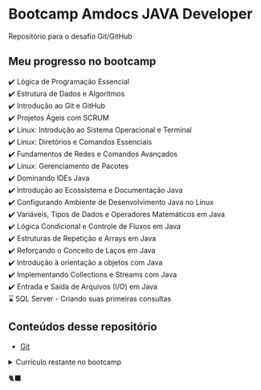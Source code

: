 # Bootcamp Amdocs JAVA Developer
Repositório para o desafio Git/GitHub

## Meu progresso no bootcamp
:heavy_check_mark: Lógica de Programação Essencial  
:heavy_check_mark: Estrutura de Dados e Algoritmos  
:heavy_check_mark: Introdução ao Git e GitHub  
:heavy_check_mark: Projetos Ágeis com SCRUM  
:heavy_check_mark: Linux: Introdução ao Sistema Operacional e Terminal  
:heavy_check_mark: Linux: Diretórios e Comandos Essenciais  
:heavy_check_mark: Fundamentos de Redes e Comandos Avançados  
:heavy_check_mark: Linux: Gerenciamento de Pacotes  
:heavy_check_mark: Dominando IDEs Java  
:heavy_check_mark: Introdução ao Ecossistema e Documentação Java  
:heavy_check_mark: Configurando Ambiente de Desenvolvimento Java no Linux  
:heavy_check_mark: Variáveis, Tipos de Dados e Operadores Matemáticos em Java  
:heavy_check_mark: Lógica Condicional e Controle de Fluxos em Java  
:heavy_check_mark: Estruturas de Repetição e Arrays em Java  
:heavy_check_mark: Reforçando o Conceito de Laços em Java  
:heavy_check_mark: Introdução à orientação a objetos com Java  
:heavy_check_mark: Implementando Collections e Streams com Java  
:heavy_check_mark: Entrada e Saída de Arquivos (I/O) em Java  
:hourglass: SQL Server - Criando suas primeiras consultas  

## Conteúdos desse repositório
- [Git](git.md)

<details>
<summary>Currículo restante no bootcamp</summary>
<li>Modelando um banco de dados na prática com SQL Server</li>
<li>SQL Server: Boas práticas em bancos relacionais</li>
<li>Introdução a APIs e métodos HTTP</li>
<li>Introdução ao framework Spring Boot</li>
<li>Simplificando Projetos Java com o Spring Boot</li>
<li>Introdução aos Conceitos de API e Clean Architecture</li>
<li>Desenvolvendo um sistema de gerenciamento de pessoas em API REST com Spring Boot</li>
</ul>
</details>

🐈‍⬛

